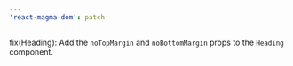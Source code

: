 ```yaml
---
'react-magma-dom': patch
---
```


fix(Heading): Add the `noTopMargin` and `noBottomMargin` props to the `Heading` component.
